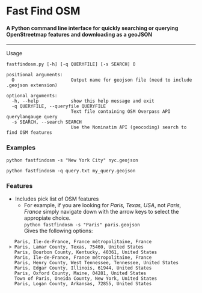 # Fast Find OSM
#### A Python command line interface for quickly searching or querying OpenStreetmap  features and downloading as a geoJSON

_____  
        
Usage

`fastfindosm.py [-h] [-q QUERYFILE] [-s SEARCH] O`

```
positional arguments:
  O                     Output name for geojson file (need to include .geojson extension)

optional arguments:
  -h, --help            show this help message and exit
  -q QUERYFILE, --queryfile QUERYFILE
                        Text file containing OSM Overpass API querylangauge query
  -s SEARCH, --search SEARCH
                        Use the Nominatim API (geocoding) search to find OSM features
```

  
### Examples
`python fastfindosm -s "New York City" nyc.geojson`

`python fastfindosm -q query.txt my_query.geojson`

### Features
- Includes pick list of OSM features  
  - For example, if you are looking for *Paris, Texas, USA*, not *Paris, France* simply navigate down with the arrow keys to select the appropiate choice.  
`python fastfindosm -s "Paris" paris.geojson`  
Gives the following options:  
``` Paris, Île-de-France, France métropolitaine, France
   Paris, Île-de-France, France métropolitaine, France
 > Paris, Lamar County, Texas, 75460, United States
   Paris, Bourbon County, Kentucky, 40361, United States
   Paris, Île-de-France, France métropolitaine, France
   Paris, Henry County, West Tennessee, Tennessee, United States
   Paris, Edgar County, Illinois, 61944, United States
   Paris, Oxford County, Maine, 04281, United States
   Town of Paris, Oneida County, New York, United States
   Paris, Logan County, Arkansas, 72855, United States
   ```
